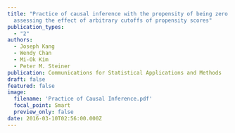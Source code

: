 ```yaml
---
title: "Practice of causal inference with the propensity of being zero or one:
  assessing the effect of arbitrary cutoffs of propensity scores"
publication_types:
  - "2"
authors:
  - Joseph Kang
  - Wendy Chan
  - Mi-Ok Kim
  - Peter M. Steiner
publication: Communications for Statistical Applications and Methods
draft: false
featured: false
image:
  filename: 'Practice of Causal Inference.pdf'
  focal_point: Smart
  preview_only: false
date: 2016-03-10T02:56:00.000Z
---
```

